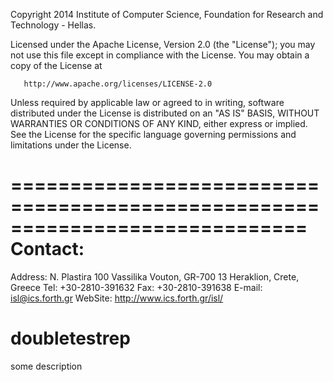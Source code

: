   Copyright 2014 Institute of Computer Science,
                 Foundation for Research and Technology - Hellas.
 
  Licensed under the Apache License, Version 2.0 (the "License");
  you may not use this file except in compliance with the License.
  You may obtain a copy of the License at
 
       http://www.apache.org/licenses/LICENSE-2.0
 
  Unless required by applicable law or agreed to in writing, software
  distributed under the License is distributed on an "AS IS" BASIS,
  WITHOUT WARRANTIES OR CONDITIONS OF ANY KIND, either express or implied.
  See the License for the specific language governing permissions and
  limitations under the License.
  
  =============================================================================
  Contact: 
  =============================================================================
  Address: N. Plastira 100 Vassilika Vouton, GR-700 13 Heraklion, Crete, Greece
      Tel: +30-2810-391632
      Fax: +30-2810-391638
   E-mail: isl@ics.forth.gr
  WebSite: http://www.ics.forth.gr/isl/
  
 
 
 doubletestrep
=============

some description
